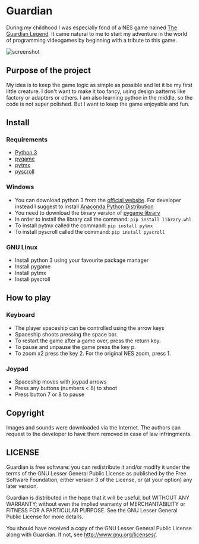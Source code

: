 # Guardian

During my childhood I was especially fond of a NES game named [The Guardian Legend](https://en.wikipedia.org/wiki/The_Guardian_Legend).
It came natural to me to start my adventure in the world of programming videogames by beginning with a tribute to this game.

![screenshot](http://malloblenne.github.io/images/guardian/screenshot0001.PNG)


## Purpose of the project

My idea is to keep the game logic as simple as possible and let it be my first little creature.
I don't want to make it too fancy, using design patterns like factory or adapters or others. I am also learning python in the middle, so the code is not super polished.
But I want to keep the game enjoyable and fun.

## Install

### Requirements

* [Python 3](https://www.python.org/)
* [pygame](http://www.pygame.org)
* [pytmx](https://github.com/bitcraft/PyTMX)
* [pyscroll](https://github.com/bitcraft/pyscroll)

### Windows
 
 * You can download python 3 from the [official website](https://www.python.org/). For developer instead I suggest to install [Anaconda Python Distribution](https://www.continuum.io/downloads)
 * You need to download the binary version of [pygame library](http://www.lfd.uci.edu/~gohlke/pythonlibs/#pygame)
 * In order to install the library call the command: `pip install library.whl`
 * To install pytmx called the command:  `pip install pytmx`
 * To install pyscroll called the command:  `pip install pyscroll`
 
### GNU Linux
 
 * Install python 3 using your favourite package manager
 * Install pygame
 * Install pytmx
 * Install pyscroll
 
## How to play

### Keyboard
 
 * The player spaceship can be controlled using the arrow keys
 * Spaceship shoots pressing the space bar.
 * To restart the game after a game over, press the return key.
 * To pause and unpause the game press the key p.
 * To zoom x2 press the key 2. For the original NES zoom, press 1.

### Joypad

 * Spaceship moves with joypad arrows
 * Press any buttons (numbers < 8) to shoot
 * Press button 7 or 8 to pause

## Copyright

Images and sounds were downloaded via the Internet. The authors can request to the developer to have them removed in case of law infringments. 

## LICENSE

Guardian is free software: you can redistribute it and/or modify
it under the terms of the GNU Lesser General Public License as published by
the Free Software Foundation, either version 3 of the License, or
(at your option) any later version.

Guardian is distributed in the hope that it will be useful,
but WITHOUT ANY WARRANTY; without even the implied warranty of
MERCHANTABILITY or FITNESS FOR A PARTICULAR PURPOSE.  See the
GNU Lesser General Public License for more details.

You should have received a copy of the GNU Lesser General Public License
along with Guardian.  If not, see <http://www.gnu.org/licenses/>.